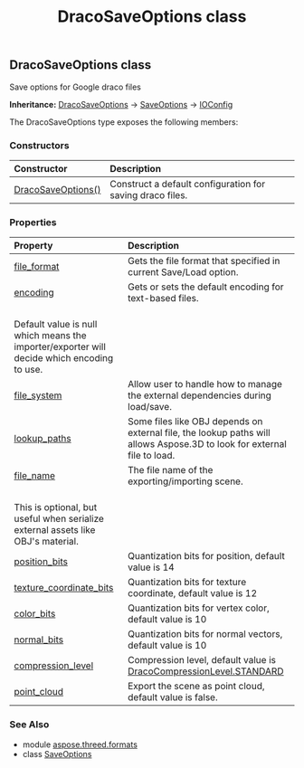 ﻿---
title: DracoSaveOptions class
second_title: Aspose.3D for Python via .NET API References
description: 
type: docs
weight: 70
url: /python-net/aspose.threed.formats/dracosaveoptions/
is_root: false
---

## DracoSaveOptions class

Save options for Google draco files



**Inheritance:** [DracoSaveOptions](/3d/python-net/aspose.threed.formats/dracosaveoptions) → 
[SaveOptions](/3d/python-net/aspose.threed.formats/saveoptions) → 
[IOConfig](/3d/python-net/aspose.threed.formats/ioconfig)



The DracoSaveOptions type exposes the following members:

### Constructors
| Constructor | Description |
| :- | :- |
| [DracoSaveOptions()](/3d/python-net/aspose.threed.formats/dracosaveoptions/__init__/#) | Construct a default configuration for saving draco files. |


### Properties
| Property | Description |
| :- | :- |
| [file_format](/3d/python-net/aspose.threed.formats/dracosaveoptions/file_format) | Gets the file format that specified in current Save/Load option. |
| [encoding](/3d/python-net/aspose.threed.formats/dracosaveoptions/encoding) | Gets or sets the default encoding for text-based files.<br/>Default value is null which means the importer/exporter will decide which encoding to use. |
| [file_system](/3d/python-net/aspose.threed.formats/dracosaveoptions/file_system) | Allow user to handle how to manage the external dependencies during load/save. |
| [lookup_paths](/3d/python-net/aspose.threed.formats/dracosaveoptions/lookup_paths) | Some files like OBJ depends on external file, the lookup paths will allows Aspose.3D to look for external file to load. |
| [file_name](/3d/python-net/aspose.threed.formats/dracosaveoptions/file_name) | The file name of the exporting/importing scene.<br/>This is optional, but useful when serialize external assets like OBJ's material. |
| [position_bits](/3d/python-net/aspose.threed.formats/dracosaveoptions/position_bits) | Quantization bits for position, default value is 14 |
| [texture_coordinate_bits](/3d/python-net/aspose.threed.formats/dracosaveoptions/texture_coordinate_bits) | Quantization bits for texture coordinate, default value is 12 |
| [color_bits](/3d/python-net/aspose.threed.formats/dracosaveoptions/color_bits) | Quantization bits for vertex color, default value is 10 |
| [normal_bits](/3d/python-net/aspose.threed.formats/dracosaveoptions/normal_bits) | Quantization bits for normal vectors, default value is 10 |
| [compression_level](/3d/python-net/aspose.threed.formats/dracosaveoptions/compression_level) | Compression level, default value is [DracoCompressionLevel.STANDARD](/3d/python-net/aspose.threed.formats/dracocompressionlevel#STANDARD) |
| [point_cloud](/3d/python-net/aspose.threed.formats/dracosaveoptions/point_cloud) | Export the scene as point cloud, default value is false. |


### See Also

* module [aspose.threed.formats](../)
* class [SaveOptions](/3d/python-net/aspose.threed.formats/saveoptions)
